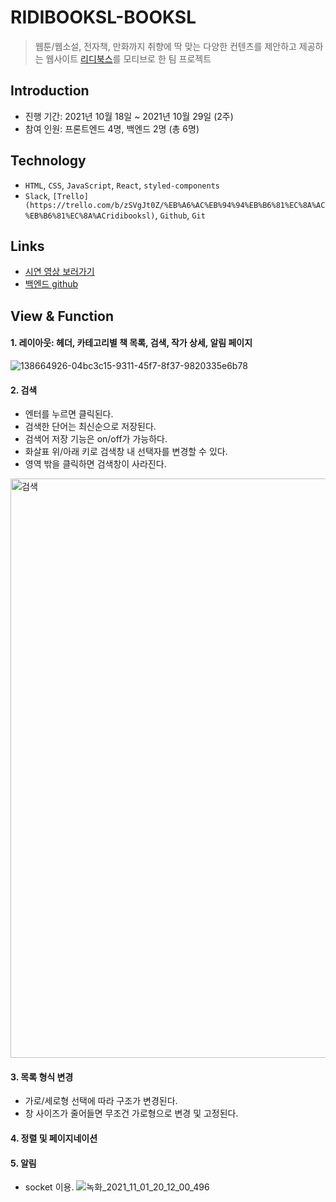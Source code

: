# RIDIBOOKSL-BOOKSL
> 웹툰/웹소설, 전자책, 만화까지 취향에 딱 맞는 다양한 컨텐츠를 제안하고 제공하는 웹사이트 [리디북스](https://ridibooks.com/)를 모티브로 한 팀 프로젝트

## Introduction
- 진행 기간: 2021년 10월 18일 ~ 2021년 10월 29일 (2주)
- 참여 인원: 프론트엔드 4명, 백엔드 2명 (총 6명)

## Technology
- `HTML`, `CSS`, `JavaScript`, `React`, `styled-components`
- `Slack`, `[Trello](https://trello.com/b/zSVgJt0Z/%EB%A6%AC%EB%94%94%EB%B6%81%EC%8A%AC%EB%B6%81%EC%8A%ACridibooksl)`, `Github`, `Git`

## Links
- [시연 영상 보러가기](https://youtu.be/AiPwNHyOqH4)
- [백엔드 github](https://github.com/wecode-bootcamp-korea/25-2nd-RIDIBOOKSL-backend.git)

## View & Function
#### 1. 레이아웃: 헤더, 카테고리별 책 목록, 검색, 작가 상세, 알림 페이지
![138664926-04bc3c15-9311-45f7-8f37-9820335e6b78](https://user-images.githubusercontent.com/40952119/146355849-2dc3a63e-dcc2-4e3a-bf50-3ec225de1ac3.jpg)

#### 2. 검색
- 엔터를 누르면 클릭된다.
- 검색한 단어는 최신순으로 저장된다.
- 검색어 저장 기능은 on/off가 가능하다.
- 화살표 위/아래 키로 검색창 내 선택자를 변경할 수 있다.
- 영역 밖을 클릭하면 검색창이 사라진다.
<img width="927" alt="검색" src="https://user-images.githubusercontent.com/40952119/146365065-e1a79449-cb16-4ef6-9165-cbd1975eedcf.png">

#### 3. 목록 형식 변경
- 가로/세로형 선택에 따라 구조가 변경된다.
- 창 사이즈가 줄어들면 무조건 가로형으로 변경 및 고정된다.

#### 4. 정렬 및 페이지네이션

#### 5. 알림
- socket 이용.
![녹화_2021_11_01_20_12_00_496](https://user-images.githubusercontent.com/40952119/146365451-6d8507f5-a3dc-4dea-b869-75c4d40824a0.gif)
